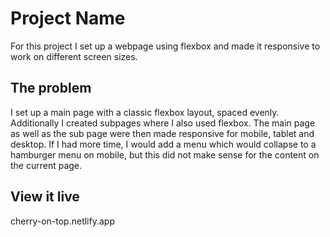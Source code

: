# Project Name

For this project I set up a webpage using flexbox and made it responsive to work on different screen sizes.

## The problem

I set up a main page with a classic flexbox layout, spaced evenly. Additionally I created subpages where I also used flexbox.
The main page as well as the sub page were then made responsive for mobile, tablet and desktop.
If I had more time, I would add a menu which would collapse to a hamburger menu on mobile, but this did not make sense for the content on the current page.

## View it live

cherry-on-top.netlify.app


